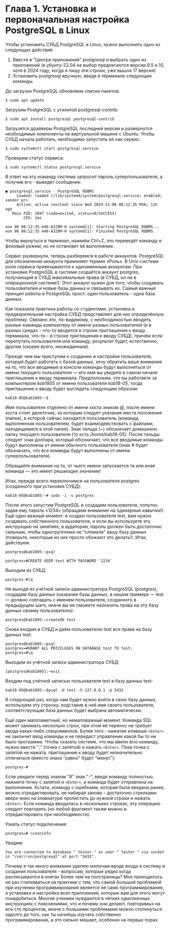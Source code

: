 # Глава 1. Установка и первоначальная настройка PostgreSQL в Linux



Чтобы установить СУБД PostgreSQL в Linux, нужно выполнить одно из следующих действий:

1. Ввести в "Центре приложений" postgresql и выбрать одно из приложений (в убунту-22.04 на выбор предлагаются версии 9.5 и 10, хотя в 2024 году, когда я пишу эти строки, уже вышла 17 версия)
2. Установить postgresql вручную, введя в терминале следующие команды.

До загрузки PostgreSQL обновляем списки пакетов:

```
$ sudo apt update
```

Загрузим PostgreSQL с утилитой postgresql-contrib:

```
$ sudo apt install postgresql postgresql-contrib
```

Загрузятся драйверы PostgreSQL последней версии и развернутся необходимые компоненты на виртуальной машине с Ubuntu. Чтобы СУБД начала работать, необходимо запустить её как сервис:

```
$ sudo systemctl start postgresql.service
```

Проверим статус сервиса:

```
$ sudo systemctl status postgresql.service
```

В ответ на эту команду система запросит пароль суперпользователя, а получив его - выведет сообщение:

```
● postgresql.service - PostgreSQL RDBMS
     Loaded: loaded (/lib/systemd/system/postgresql.service; enabled; vendor pr>
     Active: active (exited) since Wed 2024-11-06 08:12:35 MSK; 11h ago
   Main PID: 2047 (code=exited, status=0/SUCCESS)
        CPU: 1ms

ноя 06 08:12:35 m40-A320M-H systemd[1]: Starting PostgreSQL RDBMS...
ноя 06 08:12:35 m40-A320M-H systemd[1]: Finished PostgreSQL RDBMS.

```

Чтобы вернуться в терминал, нажмём Ctrl+Z, это переведёт команду в фоновый режим, но не остановит её выполнение.

Сервис развернули, теперь разберемся в работе аккаунтов. PostgreSQL для обозначения аккаунта применяет термин «Роль». В Unix-системе роли сервиса привязываются к одноименным аккаунтам. При установке PostgreSQL в системе создаётся аккаунт postgres, получающий в СУБД максимальные права (в СУБД, но не в операционной системе!). Этот аккаунт нужен для того, чтобы создавать пользователей и новые базы данных и связывать их. Самый важный принцип работы в PostgreSQL прост: один пользователь - одна база данных.

Как показала практика работы со студентами, установка и предварительная настройка СУБД представляет для них определённую проблему. Связано это, по-видимому, с необходимостью вводить разные команды компьютеру от имени разных пользователей (и в разных средах - что-то вводится в строке приглашения к вводу терминала, что-то - в строке приглашения к вводу СУБД), причём если перепутать пользователя или команду, результат будет, естественно, другим (скорее всего, неожиданным).

Прежде чем мы приступим к созданию и настройке пользователя, который будет работать с базой данных, хочу обратить ваше внимание на то, что все вводимые в консоли команды будут выполняться от имени текущего пользователя — его имя вы увидите в самом начале приглашения к вводу терминала. Предположим, что вы работаете за компьютером *kab1805* от имени пользователя *kab18-05*, тогда приглашение к вводу будет выглядеть следующим образом:

```
kab18-05@kab1805:~$
```

Имя пользователя отделено от имени хоста знаком @, после имени хоста стоит двоеточие, за которым следует указание места положения (папки), в которой сейчас находится пользователь (команда, выполненная пользователем, будет взаимодействовать с файлами, находящимися в этой папке). Знак тильда (~) обозначает домашнюю папку текущего пользователя (то есть /home/kab18-05). После тильды следует знак доллара, который обозначает, что все вводимые команды будут выполнены от имени обычного пользователя (знак # будет обозначать, что все команды будут выполнены от имени суперпользователя).

Обращайте внимание на то, от чьего имени запускается та или иная команда — это имеет решающее значение!

Итак, прежде всего переключимся на пользователя postgres (созданного при установке СУБД):

```
kab18-05@kab1805:~# sudo -i -u postgres
```

После этого запустим PostgreSQL и создадим пользователя, попутно задав ему пароль «1234» (обращаем внимание на одинарные кавычки!). Ещё один важный момент: я создаю пользователя test, вам нужно создавать собственного пользователя, и если вы используете эту инструкцию на занятиях, в аудитории, пароль должен быть достаточно сильным, чтобы одногруппники не "сломали" вашу базу данных (поверьте, некоторые из них просто обожают это делать!). Итак, действуем:

```
postgres@kab1805:~psql
```

```
postgres=#CREATE USER test WITH PASSWORD '1234'
```

Выходим из СУБД:

```
postgres-#\q
```

Не выходя из учётной записи администратора PostgreSQL (postgres), создадим базу данных (название базы данных, в нашем примере — test — должно совпадать с именем пользователя, созданного в предыдущем шаге, иначе вы не сможете назначить права на эту базу данных своему пользователю):

```
postgres@kab1805:~createdb test
```

Снова входим в СУБД и даём пользователю test все права на базу данных test:

```
postgres@kab1805:~psql
postgres=#GRANT ALL PRIVILEGES ON DATABASE test TO test;
postgres=#\q
```

Выходим из учётной записи администратора СУБД:

```
[postgres@kab1805]:~exit
```

Входим под учётной записью пользователя test в базу данных test:

```
kab18-05@kab1805:~$psql -U test -h 127.0.0.1 -p 5432
```

В следующий раз, когда нам будет нужно войти в свою базу данных, используем эту строчку, подставив в неё имя своего пользователя, соответствующая база данных будет выбрана автоматически.

Ещё один малозаметный, но немаловажный момент. Команда SQL может занимать несколько строк, при этом её перенос не требует ввода каких-либо спецсимволов. Более того - нажатие клавиши `<Enter>` не закончит ввод команды и не передаст управление какой бы то ни было программе. Чтобы сказать системе, что мы ввели всю команду, нужно ввести ";" (точка с запятой) и нажать `<Enter>`. Пока точка с запятой не нажата, приглашение к вводу будет незначительно отличаться (вместо знака "равно" будет "минус"):

```
postgres-#
```

Если увидите перед знаком "#" знак "-", введя команду полностью, нажмите точку с запятой и `<Enter>`, и команда будет отправлена на выполнение. Кстати, команду с ошибками, которая была введена ранее, можно отредактировать, не набирая заново - достаточно стрелками вверх-вниз на клавиатуре пролистать до нужной строки и нажать `<Enter>`. Если команда вводилась в нескольких строках, эту операцию следует повторить (но любой фрагмент также можно и отредактировать при необходимости).


Узнать статус подключения:

```
postgres=# \conninfo
```

Увидим:

```
You are connected to database " tester " as user " tester " via socket 
in "/var/run/postgresql" at port "5432".
```

Почему я так много внимания уделяю мелочам вроде входа в систему и создания пользователя - вопросам, которые редко когда расписываются в книгах более чем на полстраницы? Мне приходилось не раз сталкиваться на практике с тем, что самой большой проблемой при изучении программирования является не само программирование, а установка и настройка всех приложений, которые вам для этого могут понадобиться. Многие ученики нуждаются в чётких однозначных инструкциях с пояснениями, что и почему они делают, повторимых на все сто процентов, иначе с большими проблемами можно столкнуться задолго до того, как ты начнёшь изучать собственно программирование, а это сильно мешает, особенно на первых порах.
